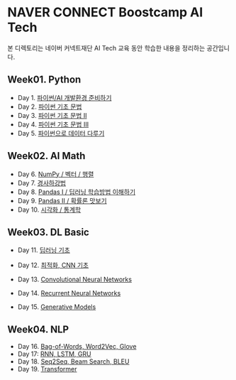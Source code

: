 # NAVER CONNECT Boostcamp AI Tech

본 디렉토리는 네이버 커넥트재단 AI Tech 교육 동안 학습한 내용을 정리하는 공간입니다.



## Week01. Python

- Day 1. [파이썬/AI 개발환경 준비하기](https://github.com/iloveslowfood/iloveCookBook/blob/main/boostcamp_ai/daily_reports/Day001.md)
- Day 2. [파이썬 기초 문법](https://github.com/iloveslowfood/iloveCookBook/blob/main/boostcamp_ai/daily_reports/Day002.md)
- Day 3. [파이썬 기초 문법 II](https://github.com/iloveslowfood/iloveCookBook/blob/main/boostcamp_ai/daily_reports/Day003.md)
- Day 4. [파이썬 기초 문법 III](https://github.com/iloveslowfood/iloveCookBook/blob/main/boostcamp_ai/daily_reports/Day004.md)
- Day 5. [파이썬으로 데이터 다루기](https://github.com/iloveslowfood/iloveCookBook/blob/main/boostcamp_ai/daily_reports/Day005.md)



## Week02. AI Math

- Day 6. [NumPy / 벡터 / 행렬](https://github.com/iloveslowfood/iloveCookBook/blob/main/boostcamp_ai/daily_reports/Day006.md)
- Day 7. [경사하강법](https://github.com/iloveslowfood/iloveCookBook/blob/main/boostcamp_ai/daily_reports/Day007.md)
- Day 8. [Pandas I / 딥러닝 학습방법 이해하기](https://github.com/iloveslowfood/iloveCookBook/blob/main/boostcamp_ai/daily_reports/Day008.md)
- Day 9. [Pandas II / 확률론 맛보기](https://github.com/iloveslowfood/iloveCookBook/blob/main/boostcamp_ai/daily_reports/Day009.md)
- Day 10. [시각화 / 통계학](https://github.com/iloveslowfood/iloveCookBook/blob/main/boostcamp_ai/daily_reports/Day010.md)



## Week03. DL Basic

- Day 11. [딥러닝 기초](https://github.com/iloveslowfood/iloveCookBook/blob/main/boostcamp_ai/daily_reports/Day011.md)
- Day 12. [최적화, CNN 기초](https://github.com/iloveslowfood/iloveCookBook/blob/main/boostcamp_ai/daily_reports/Day012.md)
- Day 13. [Convolutional Neural Networks](https://github.com/iloveslowfood/iloveCookBook/blob/main/boostcamp_ai/daily_reports/Day013.md)

- Day 14. [Recurrent Neural Networks](https://github.com/iloveslowfood/iloveCookBook/blob/main/boostcamp_ai/daily_reports/Day014.md)

- Day 15. [Generative Models](https://github.com/iloveslowfood/iloveCookBook/blob/main/boostcamp_ai/daily_reports/Day015.md)

## Week04. NLP

- Day 16. [Bag-of-Words, Word2Vec, Glove](https://github.com/iloveslowfood/iloveTIL/blob/main/boostcamp_ai/daily_reports/Day016.md)
- Day 17: [RNN, LSTM, GRU](https://github.com/iloveslowfood/iloveTIL/blob/main/boostcamp_ai/daily_reports/Day017.md)
- Day 18. [Seq2Seq, Beam Search, BLEU](https://github.com/iloveslowfood/iloveTIL/blob/main/boostcamp_ai/daily_reports/Day018.md)
- Day 19. [Transformer](https://github.com/iloveslowfood/iloveTIL/blob/main/boostcamp_ai/daily_reports/Day019.md)